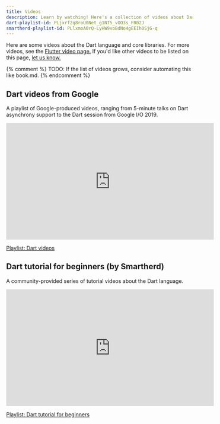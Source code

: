 ```yaml
---
title: Videos
description: Learn by watching! Here's a collection of videos about Dart.
dart-playlist-id: PLjxrf2q8roU0Net_g1NT5_vOO3s_FR02J
smartherd-playlist-id: PLlxmoA0rQ-LyHW9voBdNo4gEEIh0SjG-q
---
```


Here are some videos about the Dart language and core libraries.
For more videos, see the [Flutter video page.]({{site.flutter}}/docs/resources/videos)
If you'd like other videos to be listed on this page,
[let us know.](https://github.com/dart-lang/site-www/issues)

{% comment %}
TODO: If the list of videos grows, consider automating this like book.md.
{% endcomment %}

<!-- Flutter DevRel playlist -->
## Dart videos from Google

A playlist of Google-produced videos,
ranging from 5-minute talks on Dart asynchrony support
to the Dart session from Google I/O 2019.

<iframe width="560" height="315" src="https://www.youtube.com/embed/videoseries?list={{page.dart-playlist-id}}" frameborder="0" allow="accelerometer; autoplay; encrypted-media; gyroscope; picture-in-picture" allowfullscreen></iframe>

[Playlist: Dart videos](https://www.youtube.com/playlist?list={{page.dart-playlist-id}})


<!-- Smartherd playlist -->
## Dart tutorial for beginners (by Smartherd)

A community-provided series of tutorial videos about the Dart language.

<iframe width="560" height="315" src="https://www.youtube.com/embed/videoseries?list={{page.smartherd-playlist-id}}" frameborder="0" allow="accelerometer; autoplay; encrypted-media; gyroscope; picture-in-picture" allowfullscreen></iframe>

[Playlist: Dart tutorial for beginners](https://www.youtube.com/playlist?list={{page.smartherd-playlist-id}})
